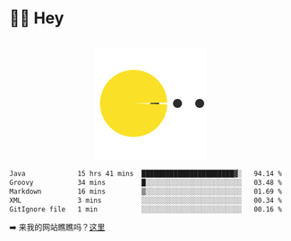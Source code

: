 
# 👋🏻 Hey
<div align="center">
	<br>
	<img src="https://raw.githubusercontent.com/Aniket965/Aniket965/master/pacman.svg?sanitize=true" width="200" height="200">
	<br>
</div>

<!--START_SECTION:waka-->
```text
Java             15 hrs 41 mins  ███████████████████████▓░   94.14 % 
Groovy           34 mins         █░░░░░░░░░░░░░░░░░░░░░░░░   03.48 % 
Markdown         16 mins         ▒░░░░░░░░░░░░░░░░░░░░░░░░   01.69 % 
XML              3 mins          ░░░░░░░░░░░░░░░░░░░░░░░░░   00.34 % 
GitIgnore file   1 min           ░░░░░░░░░░░░░░░░░░░░░░░░░   00.16 % 
```
<!--END_SECTION:waka-->

 ➡️  来我的网站瞧瞧吗？[这里](https://www.shaolongfei.com)
